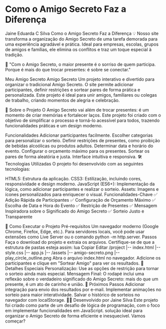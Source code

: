 # Como o Amigo Secreto Faz a Diferença

Jaine Eduarda C Silva
Como o Amigo Secreto Faz a Diferença
💡 Nosso site transforma a organização do Amigo Secreto de uma tarefa demorada para uma experiência agradável e prática. Ideal para empresas, escolas, grupos de amigos e famílias, ele elimina os conflitos e traz um toque especial à tradição.

💬 "Com o Amigo Secreto, o maior presente é o sorriso de quem participa. Porque é mais do que trocar presentes: é sobre se conectar."


Meu Amigo Secreto 
Amigo Secreto
Um projeto interativo e divertido para organizar o tradicional Amigo Secreto. O site permite adicionar participantes, definir restrições e sortear pares de forma prática e personalizada. Este projeto é ideal para unir amigos, familiares ou colegas de trabalho, criando momentos de alegria e celebração.

📜 Sobre o Projeto
O Amigo Secreto vai além de trocar presentes: é um momento de criar memórias e fortalecer laços. Este projeto foi criado com o objetivo de simplificar o processo e torná-lo acessível para todos, trazendo funcionalidades práticas e um design moderno.

Funcionalidades
Adicionar participantes facilmente.
Escolher categorias para personalizar o sorteio.
Definir restrições de presentes, como proibição de bebidas alcoólicas ou produtos adultos.
Determinar data e horário do evento.
Configurar o orçamento máximo para os presentes.
Sortear os pares de forma aleatória e justa.
Interface intuitiva e responsiva.
🛠️ Tecnologias Utilizadas
O projeto foi desenvolvido com as seguintes tecnologias:

HTML5: Estrutura da aplicação.
CSS3: Estilização, incluindo cores, responsividade e design moderno.
JavaScript (ES6+): Implementação da lógica, como adicionar participantes e realizar o sorteio.
Assets: Imagens e ícones personalizados para enriquecer o visual.
Funcionalidades-Chave
✅ Adição Rápida de Participantes
✅ Configuração de Orçamento Máximo
✅ Escolha de Data e Hora do Evento
✅ Restrição de Presentes
✅ Mensagem Inspiradora sobre o Significado do Amigo Secreto
✅ Sorteio Justo e Transparente

🚀 Como Executar o Projeto
Pré-requisitos
Um navegador moderno (Google Chrome, Firefox, Edge, etc.).
Para servidores locais, você pode usar extensões como Live Server ou o comando python -m http.server.
Passos
Faça o download do projeto e extraia os arquivos.
Certifique-se de que a estrutura de pastas esteja assim:
lua
Copiar
Editar
/project
   |-- index.html
   |-- style.css
   |-- app.js
   |-- /assets
         |-- amigo-secreto.png
         |-- play_circle_outline.png
Abra o arquivo index.html no navegador.
Adicione os participantes e clique em "Sortear Amigo" para ver os resultados.
🌟 Detalhes Especiais
Personalização: Use as opções de restrição para tornar o sorteio ainda mais especial.
Mensagem Final: O rodapé inclui uma reflexão sobre o verdadeiro significado do Amigo Secreto: mais do que um presente, é um ato de carinho e união.
🎯 Próximos Passos
Adicionar integração para envio dos resultados por e-mail.
Implementar animações no sorteio para maior interatividade.
Salvar o histórico de sorteios no navegador com localStorage.
👩‍💻 Desenvolvido por
Jaine Silva
Este projeto foi criado como parte de um desafio de lógica de programação, com o foco em implementar funcionalidades em JavaScript.
solução ideal para organizar o Amigo Secreto de forma eficiente e inesquecível. Vamos começar?
